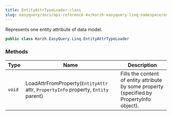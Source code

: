 ```yaml
---
title: EntityAttrTypeLoader class
slug: easyquery/docs/api-reference-4x/korzh-easyquery-linq-namespace/entityattrtypeloader-class
---
```



Represents one entity attribute of data model.
```csharp
public class Korzh.EasyQuery.Linq.EntityAttrTypeLoader

```

### Methods

| Type | Name | Description | 
| --- | --- | --- | 
| `void` | LoadAttrFromProperty(`EntityAttr` attr, `PropertyInfo` property, `Entity` parent) | Fills the content of entity attribute by some property (specified by PropertyInfo object). |
